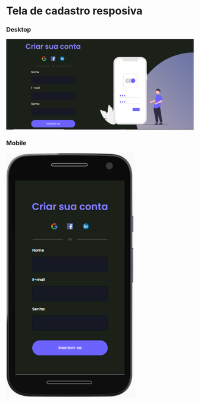 # Tela de cadastro resposiva

### Desktop

![Tela de cadastro Desktop](https://github.com/dev-henrique-silva/Tela-cadastrar-conta/blob/main/assets/Desktop.png)






### Mobile

![Tela de cadastro Mobile](https://github.com/dev-henrique-silva/Tela-cadastrar-conta/blob/main/assets/Mobile.png)
